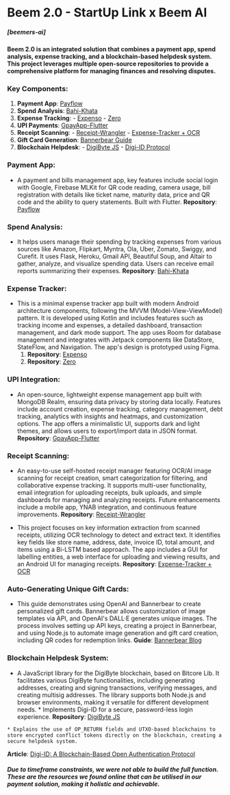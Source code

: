 
# Beem 2.0 - StartUp Link x Beem AI

##### [beemers-ai]
#### Beem 2.0 is an integrated solution that combines a payment app, spend analysis, expense tracking, and a blockchain-based helpdesk system. This project leverages multiple open-source repositories to provide a comprehensive platform for managing finances and resolving disputes.

### Key Components: 
1. **Payment App**: [Payflow](https://github.com/felipecastrosales/payflow) 
2. **Spend Analysis**: [Bahi-Khata](https://github.com/Bahi-Khata-App/Bahi-Khata) 
3. **Expense Tracking**: 
		- [Expenso](https://github.com/Spikeysanju/Expenso) 
		- [Zero](https://github.com/indranilbhuin/zero) 
4. **UPI Payments**: [GpayApp-Flutter](https://github.com/muhammad-fiaz/GpayApp-Flutter) 
5. **Receipt Scanning**: 
	   - [Receipt-Wrangler](https://github.com/Receipt-Wrangler) 
	   - [Expense-Tracker + OCR](https://github.com/shubham99bisht/Expense-Tracker) 
6. **Gift Card Generation**: [Bannerbear Guide](https://www.bannerbear.com/blog/how-to-auto-generate-unique-gift-cards-with-open-ai-and-bannerbear-nodejs/) 
7. **Blockchain Helpdesk**: 
       - [DigiByte JS](https://github.com/RenzoDD/digibyte-js) 
       - [Digi-ID Protocol](https://medium.com/geekculture/digi-id-a-blockchain-based-open-authentication-protocol-14f60446e39e)


### Payment App:
   - A payment and bills management app, key features include social login with Google, Firebase MLKit for QR code reading, camera usage, bill registration with details like ticket name, maturity data, price and QR code and the ability to query statements. Built with Flutter.
**Repository**: [Payflow](https://github.com/felipecastrosales/payflow)
   
### Spend Analysis:
   - It helps users manage their spending by tracking expenses from various sources like Amazon, Flipkart, Myntra, Ola, Uber, Zomato, Swiggy, and Curefit. It uses Flask, Heroku, Gmail API, Beautiful Soup, and Altair to gather, analyze, and visualize spending data. Users can receive email reports summarizing their expenses.
**Repository**: [Bahi-Khata](https://github.com/Bahi-Khata-App/Bahi-Khata)

### Expense Tracker:
   - This is a minimal expense tracker app built with modern Android architecture components, following the MVVM (Model-View-ViewModel) pattern. It is developed using Kotlin and includes features such as tracking income and expenses, a detailed dashboard, transaction management, and dark mode support. The app uses Room for database management and integrates with Jetpack components like DataStore, StateFlow, and Navigation. The app's design is prototyped using Figma.
		1. **Repository**: [Expenso](https://github.com/Spikeysanju/Expenso)
		2. **Repository**: [Zero](https://github.com/indranilbhuin/zero)

### UPI Integration:
   - An open-source, lightweight expense management app built with MongoDB Realm, ensuring data privacy by storing data locally. Features include account creation, expense tracking, category management, debt tracking, analytics with insights and heatmaps, and customization options. The app offers a minimalistic UI, supports dark and light themes, and allows users to export/import data in JSON format.
**Repository**: [GpayApp-Flutter](https://github.com/muhammad-fiaz/GpayApp-Flutter)

### Receipt Scanning:
   - An easy-to-use self-hosted receipt manager featuring OCR/AI image scanning for receipt creation, smart categorization for filtering, and collaborative expense tracking. It supports multi-user functionality, email integration for uploading receipts, bulk uploads, and simple dashboards for managing and analyzing receipts. Future enhancements include a mobile app, YNAB integration, and continuous feature improvements.
**Repository**: [Receipt-Wrangler](https://github.com/Receipt-Wrangler)

   - This project focuses on key information extraction from scanned receipts, utilizing OCR technology to detect and extract text. It identifies key fields like store name, address, date, invoice ID, total amount, and items using a Bi-LSTM based approach. The app includes a GUI for labelling entities, a web interface for uploading and viewing results, and an Android UI for managing receipts.
 **Repository**: [Expense-Tracker + OCR](https://github.com/shubham99bisht/Expense-Tracker)

### Auto-Generating Unique Gift Cards:
   - This guide demonstrates using OpenAI and Bannerbear to create personalized gift cards. Bannerbear allows customization of image templates via API, and OpenAI's DALL·E generates unique images. The process involves setting up API keys, creating a project in Bannerbear, and using Node.js to automate image generation and gift card creation, including QR codes for redemption links.
**Guide**: [Bannerbear Blog](https://www.bannerbear.com/blog/how-to-auto-generate-unique-gift-cards-with-open-ai-and-bannerbear-nodejs/)

### Blockchain Helpdesk System:
   - A JavaScript library for the DigiByte blockchain, based on Bitcore Lib. It facilitates various DigiByte functionalities, including generating addresses, creating and signing transactions, verifying messages, and creating multisig addresses. The library supports both Node.js and browser environments, making it versatile for different development needs.
    * Implements Digi-ID for a secure, password-less login experience.
  **Repository**: [DigiByte JS](https://github.com/RenzoDD/digibyte-js)
  
    * Explains the use of OP_RETURN fields and UTXO-based blockchains to store encrypted conflict tokens directly on the blockchain, creating a secure helpdesk system.
    
**Article**: [Digi-ID: A Blockchain-Based Open Authentication Protocol](https://medium.com/geekculture/digi-id-a-blockchain-based-open-authentication-protocol-14f60446e39e)

##### Due to timeframe constraints, we were not able to build the full function. These are the resources we found online that can be utilised in our payment solution, making it holistic and achievable.
